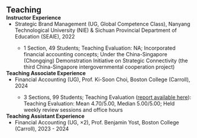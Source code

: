  
 <h2 id="teaching" style="margin: 2px 0px 0px;"> <br> 
<br> Teaching</h2>
 
<h4 style="margin:0 0  0;">Instructor Experience</h4>  
<ul style="margin:0 0 0;">
  <li><autocolor> Strategic Brand Management (UG, Global Competence Class), Nanyang Technological University (NIE) & Sichuan Provincial Department of Education (SEAIE), 2022 </autocolor></li>
  <ul>
       <li> 1 Section, 49 Students; Teaching Evaluation: NA; Incorporated financial accounting concepts; Under the China-Singapore (Chongqing) Demonstration Initiative on Strategic Connectivity (the third China-Singapore intergovernmental cooperation project) </li>
     </ul>
</ul> 

<h4 style="margin:0 0  0;">Teaching Associate Experience</h4>  
<ul style="margin:0 0 0;">
  <li><autocolor> Financial Accounting (UG), Prof. Ki-Soon Choi, Boston College (Carroll), 2024 </autocolor></li>
  <ul>
       <li> 3 Sections, 99 Students; Teaching Evaluation (<a href="assets/files/University of British Columbia - 2022W1 UBC Individual Instructor Report for COMM 294 102 - Managerial Accounting (Minjia Li).pdf">report available here</a>): Teaching Evaluation: Mean 4.70/5.00, Median 5.00/5.00; Held weekly review sessions and office hours </li>
     </ul>
</ul> 

<h4 style="margin:0 0px 0;">Teaching Assistant Experience</h4>  
<ul style="margin:0 0 5px;">
       <li><autocolor>Financial Accounting (UG, ×2), Prof. Benjamin Yost, Boston College (Carroll), 2023 - 2024 </strong></autocolor></li>
</ul>
